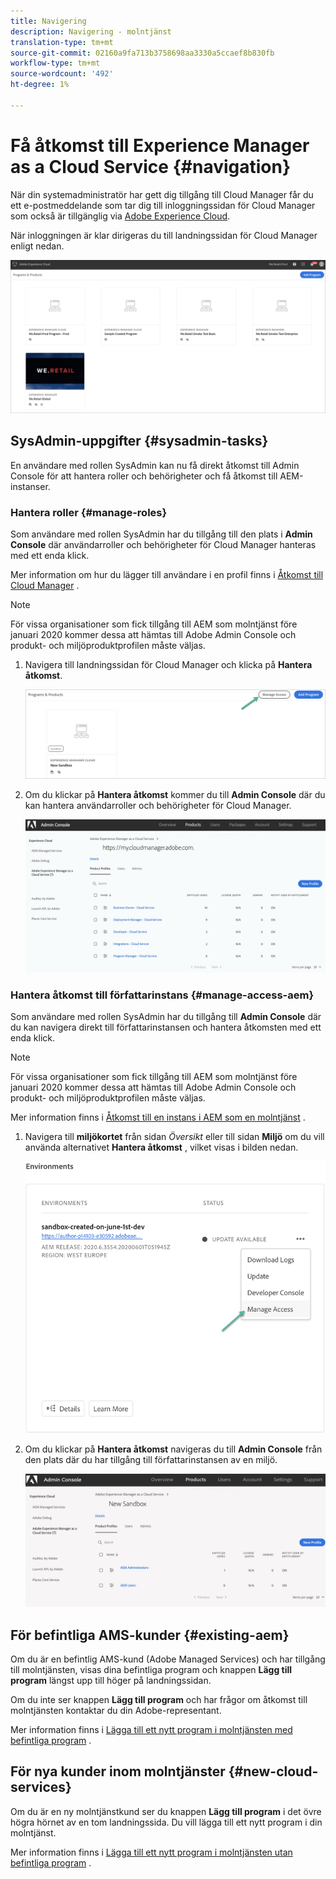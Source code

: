 ```yaml
---
title: Navigering
description: Navigering - molntjänst
translation-type: tm+mt
source-git-commit: 02160a9fa713b3758698aa3330a5ccaef8b830fb
workflow-type: tm+mt
source-wordcount: '492'
ht-degree: 1%

---
```



# Få åtkomst till Experience Manager as a Cloud Service {#navigation}

När din systemadministratör har gett dig tillgång till Cloud Manager får du ett e-postmeddelande som tar dig till inloggningssidan för Cloud Manager som också är tillgänglig via [Adobe Experience Cloud](https://my.cloudmanager.adobe.com/).

När inloggningen är klar dirigeras du till landningssidan för Cloud Manager enligt nedan.

![](assets/first_timelogin1.png)

## SysAdmin-uppgifter {#sysadmin-tasks}

En användare med rollen SysAdmin kan nu få direkt åtkomst till Admin Console för att hantera roller och behörigheter och få åtkomst till AEM-instanser.

### Hantera roller {#manage-roles}

Som användare med rollen SysAdmin har du tillgång till den plats i **Admin Console** där användarroller och behörigheter för Cloud Manager hanteras med ett enda klick.

Mer information om hur du lägger till användare i en profil finns i [Åtkomst till Cloud Manager](https://docs.adobe.com/content/help/en/experience-manager-cloud-service/security/ims-support.html#accessing-cloud-manager) .

>[!NOTE]
>För vissa organisationer som fick tillgång till AEM som molntjänst före januari 2020 kommer dessa att hämtas till Adobe Admin Console och produkt- och miljöproduktprofilen måste väljas.

1. Navigera till landningssidan för Cloud Manager och klicka på **Hantera åtkomst**.

   ![](assets/sys-admin1.png)

1. Om du klickar på **Hantera åtkomst** kommer du till **Admin Console** där du kan hantera användarroller och behörigheter för Cloud Manager.

   ![](assets/sys-admin2.png)

### Hantera åtkomst till författarinstans {#manage-access-aem}

Som användare med rollen SysAdmin har du tillgång till **Admin Console** där du kan navigera direkt till författarinstansen och hantera åtkomsten med ett enda klick.

>[!NOTE]
>För vissa organisationer som fick tillgång till AEM som molntjänst före januari 2020 kommer dessa att hämtas till Adobe Admin Console och produkt- och miljöproduktprofilen måste väljas.

Mer information finns i [Åtkomst till en instans i AEM som en molntjänst](https://docs.adobe.com/content/help/en/experience-manager-cloud-service/security/ims-support.html#accessing-instance-cloud-service) .

1. Navigera till **miljökortet** från sidan *Översikt* eller till sidan **Miljö** om du vill använda alternativet **Hantera åtkomst** , vilket visas i bilden nedan.

   ![](assets/manage-access1.png)

1. Om du klickar på **Hantera åtkomst** navigeras du till **Admin Console** från den plats där du har tillgång till författarinstansen av en miljö.

   ![](assets/sys-admin3.png)


## För befintliga AMS-kunder {#existing-aem}

Om du är en befintlig AMS-kund (Adobe Managed Services) och har tillgång till molntjänsten, visas dina befintliga program och knappen **Lägg till program** längst upp till höger på landningssidan.

Om du inte ser knappen **Lägg till program** och har frågor om åtkomst till molntjänsten kontaktar du din Adobe-representant.

Mer information finns i [Lägga till ett nytt program i molntjänsten med befintliga program](/help/onboarding/getting-access-to-aem-in-cloud/first-time-login.md#existing-program) .

## För nya kunder inom molntjänster {#new-cloud-services}

Om du är en ny molntjänstkund ser du knappen **Lägg till program** i det övre högra hörnet av en tom landningssida. Du vill lägga till ett nytt program i din molntjänst.

Mer information finns i [Lägga till ett nytt program i molntjänsten utan befintliga program](/help/onboarding/getting-access-to-aem-in-cloud/first-time-login.md#no-program) .

